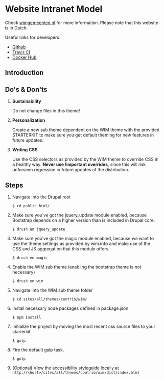 # Website Intranet Model #
Check [wimgemeenten.nl](http://www.wimgemeenten.nl) for more information. Please note that this website is in Dutch.

Useful links for developers:
- [Github](https://github.com/WebsiteIntranetModel/wim)
- [Travis CI](https://travis-ci.org/WebsiteIntranetModel/wim/builds)
- [Docker Hub](https://hub.docker.com/r/goalgorilla/wim/builds/)

## Introduction ##


## Do's & Don'ts ##
1.  **Sustainability**

    Do not change files in this theme!

2.  **Personalization**

    Create a new sub theme dependent on the WIM theme with the provided STARTERKIT to make sure you get default theming for new features in future updates.

3.  **Writing CSS**

    Use the CSS selectors as provided by the WIM theme to override CSS in a healthy way. **Never use !important overrides**, since this will risk unforseen regression in future updates of the distribution.


## Steps ##

1.  Navigate into the Drupal root
    ```
    $ cd public_html/
    ```

2.  Make sure you've got the jquery_update module enabled, because Bootstrap depends on a higher version than is included in Drupal core.
    ```
    $ drush en jquery_update
    ```

3.  Make sure you've got the magic module enabled, because we want to use the theme settings as provided by wim.info and make use of the CSS and JS aggregation that this module offers.
    ```
    $ drush en magic
    ```

4.  Enable the WIM sub theme (enabling the bootstrap theme is not necessary)
    ```
    $ drush en wim
    ```

5.  Navigate into the WIM sub theme folder
    ```
    $ cd sites/all/themes/contrib/wim/
    ```

6.  Install necessary node packages defined in package.json
    ```
    $ npm install
    ```

7.  Initialize the project by moving the most recent css source files to your starterkit
    ```
    $ gulp
    ```

8.  Fire the default gulp task.
    ```
    $ gulp
    ```

8.  (Optional) View the accessibility styleguide locally at `http://<host>/sites/all/themes/contrib/wim/dist/index.html`
